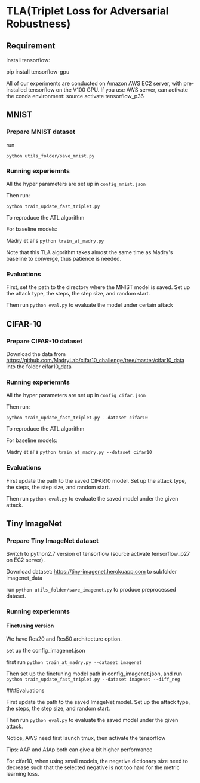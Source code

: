 # TLA(Triplet Loss for Adversarial Robustness)

## Requirement
Install tensorflow:    

pip install tensorflow-gpu


All of our experiments are conducted on Amazon AWS EC2 server, with pre-installed tensorflow on the V100 GPU.
If you use AWS server, can activate the conda environment: source activate tensorflow_p36

## MNIST

### Prepare MNIST dataset

run

`python utils_folder/save_mnist.py`

### Running experiemnts

All the hyper parameters are set up in `config_mnist.json`

Then run:

`python train_update_fast_triplet.py`

To reproduce the ATL algorithm


For baseline models:

Madry et al's   `python train_at_madry.py`



Note that this TLA algorithm takes almost the same time as Madry's baseline to converge, thus patience is needed.

### Evaluations

First, set the path to the directory where the MNIST model is saved. Set up the attack type, the 
steps, the step size, and random start.

Then run `python eval.py` to evaluate the model under certain attack


## CIFAR-10


### Prepare CIFAR-10 dataset
Download the data from https://github.com/MadryLab/cifar10_challenge/tree/master/cifar10_data into the 
folder cifar10_data

### Running experiemnts

All the hyper parameters are set up in `config_cifar.json`

Then run:

`python train_update_fast_triplet.py --dataset cifar10`

To reproduce the ATL algorithm


For baseline models:

Madry et al's   `python train_at_madry.py --dataset cifar10`



### Evaluations

First update the path to the saved CIFAR10 model. Set up the attack type, the 
steps, the step size, and random start.

Then run `python eval.py` to evaluate the saved model under the given attack.

## Tiny ImageNet

### Prepare Tiny ImageNet dataset

Switch to python2.7 version of tensorflow (source activate tensorflow_p27 on EC2 server).

Download dataset: https://tiny-imagenet.herokuapp.com to subfolder imagenet_data

run `python utils_folder/save_imagenet.py` to produce preprocessed dataset.

### Running experiemnts


#### Finetuning version
We have Res20 and Res50 architecture option.

set up the config_imagenet.json

first run `python train_at_madry.py --dataset imagenet`


Then set up the finetuning model path in config_imagenet.json, and 
run `python train_update_fast_triplet.py --dataset imagenet --diff_neg`


###Evaluations

First update the path to the saved ImageNet model. Set up the attack type, the 
steps, the step size, and random start.

Then run `python eval.py` to evaluate the saved model under the given attack.


Notice, AWS need first launch tmux, then activate the tensorflow

Tips: AAP and A1Ap both can give a bit higher performance

For cifar10, when using small models, the negative dictionary size need to decrease such that
the selected negative is not too hard for the metric learning loss.



